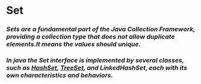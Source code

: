 # Set

### *Sets are a fundamental part of the Java Collection Framework, providing a collection type that does not allow duplicate elements.It means the values should unique.*

### *In java the Set interface is implemented by several classes, such as [HashSet](https://github.com/ruturajjadhav07/Java/tree/main/Java%20Core/Java%20Collection%20Framework/Set%20/Hashset), [TreeSet](https://github.com/ruturajjadhav07/Java/tree/main/Java%20Core/Java%20Collection%20Framework/Set%20/TreeSet), and LinkedHashSet, each with its own characteristics and behaviors.*
